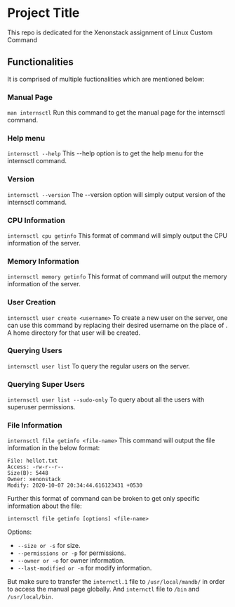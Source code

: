 # Project Title

This repo is dedicated for the Xenonstack assignment of Linux Custom Command

## Functionalities
It is comprised of multiple fuctionalities which are mentioned below:

### Manual Page
`man internsctl` Run this command to get the manual page for the internsctl command.

### Help menu
`internsctl --help` This --help option is to get the help menu for the internsctl command.

### Version
`internsctl --version` The --version option will simply output version of the internsctl command.

### CPU Information
`internsctl cpu getinfo` This format of command will simply output the CPU information of the server.

### Memory Information
`internsctl memory getinfo` This format of command will output the memory information of the server.

### User Creation
`internsctl user create <username>` To create a new user on the server, one can use this command by replacing their desired username on the place of <username>. A home directory for that user will be created.

### Querying Users
`internsctl user list` To query the regular users on the server.

### Querying Super Users
`internsctl user list --sudo-only` To query about all the users with superuser permissions.

### File Information
`internsctl file getinfo <file-name>` This command will output the file information in the below format:
```
File: hellot.txt
Access: -rw-r--r--
Size(B): 5448
Owner: xenonstack
Modify: 2020-10-07 20:34:44.616123431 +0530
```
Further this format of command can be broken to get only specific information about the file:

`internsctl file getinfo [options] <file-name>`

Options:
- `--size or -s` for size.
- `--permissions or -p` for permissions.
- `--owner or -o` for owner information.
- `--last-modified or -m` for modify information.

But make sure to transfer the `internctl.1` file to `/usr/local/mandb/` in order to access the manual page globally.
And `internctl` file to `/bin` and `/usr/local/bin`.
